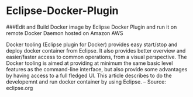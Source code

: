 # Eclipse-Docker-Plugin
###Edit and Build Docker image by Eclipse Docker Plugin and run it on remote Docker Daemon hosted on Amazon AWS



Docker tooling (Eclipse plugin for Docker) provides easy start/stop and deploy docker container from Eclipse. It also provides better overview and easier/faster access to common operations, from a visual perspective. The Docker tooling is aimed at providing at minimum the same basic level features as the command-line interface, but also provide some advantages by having access to a full fledged UI. This article describes to do the developemnt and run docker container by using Eclipse. – Source: eclipse.org
